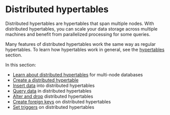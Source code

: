# Distributed hypertables
Distributed hypertables are hypertables that span multiple nodes. With
distributed hypertables, you can scale your data storage across multiple
machines and benefit from parallelized processing for some queries.

Many features of distributed hypertables work the same way as regular
hypertables. To learn how hypertables work in general, see the
[hypertables][hypertables] section.

In this section:

*   [Learn about distributed hypertables][about-distributed-hypertables] for
    multi-node databases
*   [Create a distributed hypertable][create]
*   [Insert data][insert] into distributed hypertables
*   [Query data][query] in distributed hypertables
*   [Alter and drop][alter-drop] distributed hypertables
*   [Create foreign keys][foreign-keys] on distributed hypertables
*   [Set triggers][triggers] on distributed hypertables

[about-distributed-hypertables]: /how-to-guides/distributed-hypertables/about-distributed-hypertables/
[alter-drop]: /how-to-guides/distributed-hypertables/alter-drop-distributed-hypertables
[create]: /how-to-guides/distributed-hypertables/create-distributed-hypertables/
[foreign-keys]: /how-to-guides/distributed-hypertables/foreign-keys/
[hypertables]: /how-to-guides/hypertables/
[insert]: /how-to-guides/distributed-hypertables/insert/
[query]: /how-to-guides/distributed-hypertables/query/
[triggers]: /how-to-guides/distributed-hypertables/triggers/
